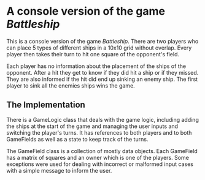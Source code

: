 # A console version of the game *Battleship*
This  is a console version of the game *Battleship*. There are two players who can place 5 types of different ships in a 10x10 grid without overlap. Every player then takes their turn to hit one square of the opponent's field. 

Each player has no information about the placement of the ships of the opponent. After a hit they get to know if they did hit a ship or if they missed. They are also informed if the hit did end up sinking an enemy ship. The first player to sink all the enemies ships wins the game. 

## The Implementation
There is a GameLogic class that deals with the game logic, including adding the ships at the start of the game and managing the user inputs and switching the player's turns. It has references to both players and to both GameFields as well as a state to keep track of the turns.

The GameField class is a collection of mostly data objects. Each GameField has a matrix of squares and an owner which is one of the players. Some exceptions were used for dealing with incorrect or malformed input cases with a simple message to inform the user.

